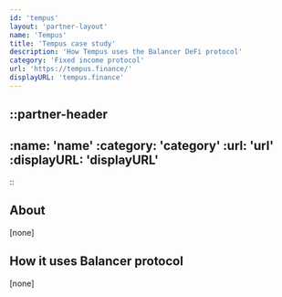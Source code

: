 ```yaml
---
id: 'tempus'
layout: 'partner-layout'
name: 'Tempus'
title: 'Tempus case study'
description: 'How Tempus uses the Balancer DeFi protocol'
category: 'Fixed income protocol'
url: 'https://tempus.finance/'
displayURL: 'tempus.finance'
---
```


::partner-header
---

:name: 'name'
:category: 'category'
:url: 'url'
:displayURL: 'displayURL'
---
::

## About

[none]

## How it uses Balancer protocol

[none]
